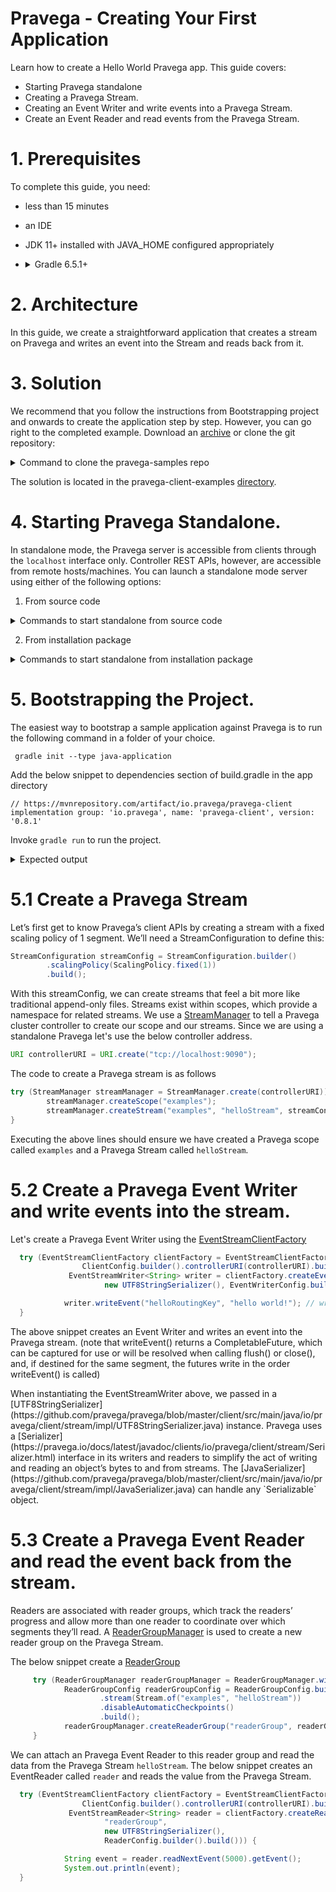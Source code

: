 <!--
Copyright (c) Dell Inc., or its subsidiaries. All Rights Reserved.

Licensed under the Apache License, Version 2.0 (the "License");
you may not use this file except in compliance with the License.
You may obtain a copy of the License at

    http://www.apache.org/licenses/LICENSE-2.0
-->
# Pravega - Creating Your First Application

Learn how to create a Hello World Pravega app. This guide covers:
* Starting Pravega standalone
* Creating a Pravega Stream.
* Creating an Event Writer and write events into a Pravega Stream.
* Create an Event Reader and read events from the Pravega Stream.

 
# 1. Prerequisites
To complete this guide, you need:
* less than 15 minutes
* an IDE
* JDK 11+ installed with JAVA_HOME configured appropriately
* <details>
  <summary>Gradle 6.5.1+</summary>
  Installation : https://gradle.org/install/
  
  !! Verify Gradle is using the Java you expect. You can verify which JDK Gradle uses by running `gradle --version`.!!
</details>

# 2. Architecture
In this guide, we create a straightforward application that creates a stream on Pravega and writes an event into the Stream and reads back from it.

# 3. Solution
We recommend that you follow the instructions from Bootstrapping project and onwards to create the application step by step.
However, you can go right to the completed example.
Download an [archive]( https://github.com/pravega/pravega-samples/archive/v0.8.0.zip) or clone the git repository:

<details>
<summary>Command to clone the pravega-samples repo</summary>
<p>

```java
git clone https://github.com/pravega/pravega-samples.git

```

</p>
</details>  


The solution is located in the pravega-client-examples [directory]( https://github.com/pravega/pravega-samples/tree/master/pravega-client-examples/src/main/java/io/pravega/example/gettingstarted ).

# 4. Starting Pravega Standalone.
In standalone mode, the Pravega server is accessible from clients through the `localhost` interface only. Controller REST APIs, however, are accessible from remote hosts/machines.
You can launch a standalone mode server using either of the following options:

1. From source code

<details>
<summary>Commands to start standalone from source code</summary>
<p>

Checkout the source code:
```java
$ git clone https://github.com/pravega/pravega.git
$ cd pravega
```
Build the Pravega standalone mode distribution:

```java
./gradlew startStandalone
```

</p>
</details>

2. From installation package

<details>
<summary>Commands to start standalone from installation package</summary>
<p>
Download the Pravega release from the [GitHub Releases](https://github.com/pravega/pravega/releases).

```java
$ tar xfvz pravega-<version>.tgz
```
Download and extract either tarball or zip files. Follow the instructions provided for the tar files (same can be applied for zip file) to launch all the components of Pravega on your local machine.

Run Pravega Standalone:

```java
$ pravega-<version>/bin/pravega-standalone
```

</p>
</details>  


# 5. Bootstrapping the Project.

The easiest way to bootstrap a sample application against Pravega is to run the following command in a folder of your choice. 
```
 gradle init --type java-application
```
Add the below snippet to dependencies section of build.gradle in the app directory
```
// https://mvnrepository.com/artifact/io.pravega/pravega-client
implementation group: 'io.pravega', name: 'pravega-client', version: '0.8.1'
```
Invoke `gradle run` to run the project.

 
<details>
<summary>Expected output</summary>
<p>

```java
osboxes@osboxes:/tmp/demo$ gradle run

> Task :app:run
Hello World!

BUILD SUCCESSFUL in 890ms
2 actionable tasks: 2 executed

```

</p>
</details>

# 5.1 Create a Pravega Stream

Let’s first get to know Pravega’s client APIs by creating a stream with a fixed scaling policy of 1 segment. We’ll need a StreamConfiguration to define this:
```java
StreamConfiguration streamConfig = StreamConfiguration.builder()
        .scalingPolicy(ScalingPolicy.fixed(1))
        .build();
```
With this streamConfig, we can create streams that feel a bit more like traditional append-only files. Streams exist within scopes, which provide a namespace for related streams. We use a [StreamManager](https://pravega.io/docs/latest/javadoc/clients/io/pravega/client/admin/StreamManager.html) to tell a Pravega cluster controller to create our scope and our streams. Since we are using a standalone Pravega let's use the below controller address.
```java
URI controllerURI = URI.create("tcp://localhost:9090");
```
The code to create a Pravega stream is as follows
```java
try (StreamManager streamManager = StreamManager.create(controllerURI)) {
        streamManager.createScope("examples");
        streamManager.createStream("examples", "helloStream", streamConfig);
}
```
Executing the above lines should ensure we have created a Pravega scope called `examples` and a Pravega Stream called `helloStream`.

# 5.2 Create a Pravega Event Writer and write events into the stream.

Let's create a Pravega Event Writer using the [EventStreamClientFactory](https://pravega.io/docs/latest/javadoc/clients/io/pravega/client/EventStreamClientFactory.html)

```java
  try (EventStreamClientFactory clientFactory = EventStreamClientFactory.withScope("examples",
                ClientConfig.builder().controllerURI(controllerURI).build());
             EventStreamWriter<String> writer = clientFactory.createEventWriter("helloStream",
                     new UTF8StringSerializer(), EventWriterConfig.builder().build())) {

            writer.writeEvent("helloRoutingKey", "hello world!"); // write an event.
  }
 ```
The above snippet creates an Event Writer and writes an event into the Pravega stream. (note that writeEvent() returns a CompletableFuture, which can be captured for use or will be resolved when calling flush() or close(), and, if destined for the same segment, the futures write in the order writeEvent() is called)
<p>
When instantiating the EventStreamWriter above, we passed in a [UTF8StringSerializer](https://github.com/pravega/pravega/blob/master/client/src/main/java/io/pravega/client/stream/impl/UTF8StringSerializer.java) instance. Pravega uses a [Serializer](https://pravega.io/docs/latest/javadoc/clients/io/pravega/client/stream/Serializer.html) interface in its writers and readers to simplify the act of writing and reading an object’s bytes to and from streams. The [JavaSerializer](https://github.com/pravega/pravega/blob/master/client/src/main/java/io/pravega/client/stream/impl/JavaSerializer.java) can handle any `Serializable` object.
</p>

# 5.3 Create a Pravega Event Reader and read the event back from the stream.

Readers are associated with reader groups, which track the readers’ progress and allow more than one reader to coordinate over which segments they’ll read.
A [ReaderGroupManager](https://pravega.io/docs/latest/javadoc/clients/io/pravega/client/admin/ReaderGroupManager.html) is used to create a new reader group on the Pravega Stream.


The below snippet create a [ReaderGroup](https://pravega.io/docs/latest/javadoc/clients/io/pravega/client/stream/ReaderGroup.html)
```java
     try (ReaderGroupManager readerGroupManager = ReaderGroupManager.withScope("examples", controllerURI)) {
            ReaderGroupConfig readerGroupConfig = ReaderGroupConfig.builder()
                    .stream(Stream.of("examples", "helloStream"))
                    .disableAutomaticCheckpoints()
                    .build();
            readerGroupManager.createReaderGroup("readerGroup", readerGroupConfig);
     }
```
We can attach an Pravega Event Reader to this reader group and read the data from the Pravega Stream `helloStream`. The below snippet creates an EventReader called `reader` and reads the value from the Pravega Stream.

```java
  try (EventStreamClientFactory clientFactory = EventStreamClientFactory.withScope("examples",
                ClientConfig.builder().controllerURI(controllerURI).build());
             EventStreamReader<String> reader = clientFactory.createReader("reader",
                     "readerGroup",
                     new UTF8StringSerializer(),
                     ReaderConfig.builder().build())) {

            String event = reader.readNextEvent(5000).getEvent();
            System.out.println(event);
  }
```

